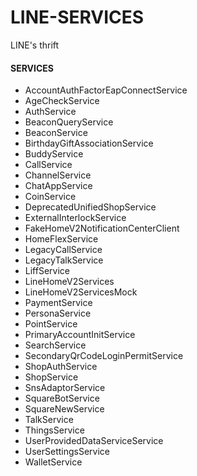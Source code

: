 # LINE-SERVICES
LINE's thrift

#### SERVICES
- AccountAuthFactorEapConnectService
- AgeCheckService
- AuthService
- BeaconQueryService
- BeaconService
- BirthdayGiftAssociationService
- BuddyService
- CallService
- ChannelService
- ChatAppService
- CoinService
- DeprecatedUnifiedShopService
- ExternalInterlockService
- FakeHomeV2NotificationCenterClient
- HomeFlexService
- LegacyCallService
- LegacyTalkService
- LiffService
- LineHomeV2Services
- LineHomeV2ServicesMock
- PaymentService
- PersonaService
- PointService
- PrimaryAccountInitService
- SearchService
- SecondaryQrCodeLoginPermitService
- ShopAuthService
- ShopService
- SnsAdaptorService
- SquareBotService
- SquareNewService
- TalkService
- ThingsService
- UserProvidedDataServiceService
- UserSettingsService
- WalletService
